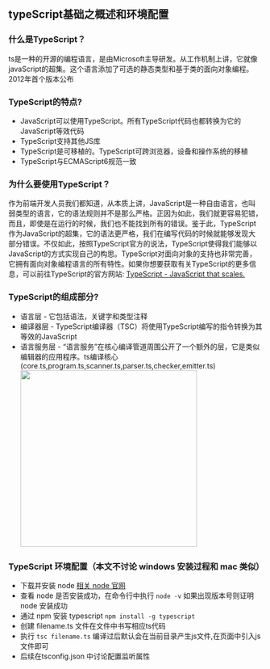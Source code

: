 ## typeScript基础之概述和环境配置

### 什么是TypeScript？<br/>
  ts是一种的开源的编程语言，是由Microsoft主导研发。从工作机制上讲，它就像javaScript的超集。这个语言添加了可选的静态类型和基于类的面向对象编程。2012年首个版本公布


### TypeScript的特点?
  - JavaScript可以使用TypeScript。所有TypeScript代码也都转换为它的JavaScript等效代码
  - TypeScript支持其他JS库
  - TypeScript是可移植的。TypeScript可跨浏览器，设备和操作系统的移植
  - TypeScript与ECMAScript6规范一致

### 为什么要使用TypeScript？<br/>
  作为前端开发人员我们都知道，从本质上讲，JavaScript是一种自由语言，也叫弱类型的语言，它的语法规则并不是那么严格。正因为如此，我们就更容易犯错，而且，即使是在运行的时候，我们也不能找到所有的错误。鉴于此，TypeScript作为JavaScript的超集，它的语法更严格，我们在编写代码的时候就能够发现大部分错误。不仅如此，按照TypeScript官方的说法，TypeScript使得我们能够以JavaScript的方式实现自己的构思。TypeScript对面向对象的支持也非常完善，它拥有面向对象编程语言的所有特性。如果你想要获取有关TypeScript的更多信息，可以前往TypeScript的官方网站: <a href="http://www.typescriptlang.org/">TypeScript - JavaScript that scales.</a>

### TypeScript的组成部分?
  - 语言层 - 它包括语法，关键字和类型注释
  - 编译器层 - TypeScript编译器（TSC）将使用TypeScript编写的指令转换为其等效的JavaScript
  - 语言服务层 - “语言服务”在核心编译管道周围公开了一个额外的层，它是类似编辑器的应用程序。ts编译核心(core.ts,program.ts,scanner.ts,parser.ts,checker,emitter.ts)<br/>
<image src="https://github.com/MarsPen/-notes-summary/blob/master/images/ts-lang.png" width="350"></image>

### TypeScript 环境配置（本文不讨论 windows 安装过程和 mac 类似）
 - 下载并安装 node <a href="https://nodejs.org/en/">相关 node 官网</a>
 - 查看 node 是否安装成功，在命令行中执行 `node -v` 如果出现版本号则证明 node 安装成功 
 - 通过 npm 安装 typescript `npm install -g typescript` 
 - 创建 filename.ts 文件在文件中书写相应ts代码
 - 执行 `tsc filename.ts` 编译过后默认会在当前目录产生js文件,在页面中引入js文件即可
 - 后续在tsconfig.json 中讨论配置监听属性







